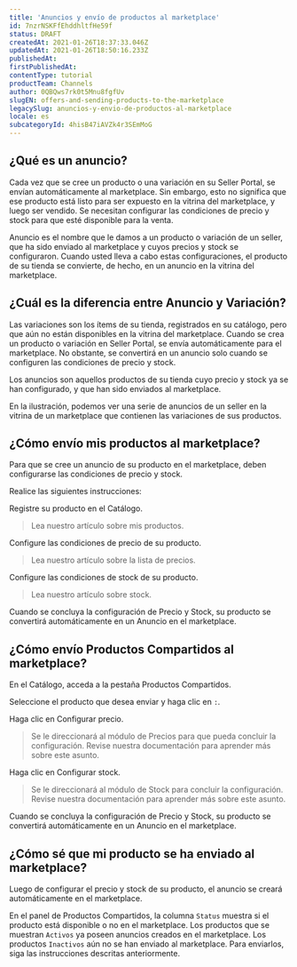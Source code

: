 ```yaml
---
title: 'Anuncios y envío de productos al marketplace'
id: 7nzrNSKFfEhddhltfHe59f
status: DRAFT
createdAt: 2021-01-26T18:37:33.046Z
updatedAt: 2021-01-26T18:50:16.233Z
publishedAt: 
firstPublishedAt: 
contentType: tutorial
productTeam: Channels
author: 0QBQws7rk0t5Mnu8fgfUv
slugEN: offers-and-sending-products-to-the-marketplace
legacySlug: anuncios-y-envio-de-productos-al-marketplace
locale: es
subcategoryId: 4hisB47iAVZk4r3SEmMoG
---
```


## ¿Qué es un anuncio?

Cada vez que se cree un producto o una variación en su Seller Portal, se envían automáticamente al marketplace. Sin embargo, esto no significa que ese producto está listo para ser expuesto en la vitrina del marketplace, y luego ser vendido. Se necesitan configurar las condiciones de precio y stock para que esté disponible para la venta.

Anuncio es el nombre que le damos a un producto o variación de un seller, que ha sido enviado al marketplace y cuyos precios y stock se configuraron. Cuando usted lleva a cabo estas configuraciones, el producto de su tienda se convierte, de hecho, en un anuncio en la vitrina del marketplace.

## ¿Cuál es la diferencia entre Anuncio y Variación?

Las variaciones son los ítems de su tienda, registrados en su catálogo, pero que aún no están disponibles en la vitrina del marketplace. Cuando se crea un producto o variación en Seller Portal, se envía automáticamente para el marketplace. No obstante, se convertirá en un anuncio solo cuando se configuren las condiciones de precio y stock.

Los anuncios son aquellos productos de su tienda cuyo precio y stock ya se han configurado, y que han sido enviados al marketplace. 

En la ilustración, podemos ver una serie de anuncios de un seller en la vitrina de un marketplace que contienen las variaciones de sus productos.

## ¿Cómo envío mis productos al marketplace?

Para que se cree un anuncio de su producto en el marketplace, deben configurarse las condiciones de precio y stock.

Realice las siguientes instrucciones: 

Registre su producto en el Catálogo. 
> Lea nuestro artículo sobre mis productos.

Configure las condiciones de precio de su producto.
> Lea nuestro artículo sobre la lista de precios.

Configure las condiciones de stock de su producto.
> Lea nuestro artículo sobre stock.

Cuando se concluya la configuración de Precio y Stock, su producto se convertirá automáticamente en un Anuncio en el marketplace.

## ¿Cómo envío Productos Compartidos al marketplace?

En el Catálogo, acceda a la pestaña Productos Compartidos. 

Seleccione el producto que desea enviar y haga clic en `:`.

Haga clic en Configurar precio.                
> Se le direccionará al módulo de Precios para que pueda concluir la configuración. Revise nuestra documentación para aprender más sobre este asunto.

Haga clic en Configurar stock.                
> Se le direccionará al módulo de Stock para concluir la configuración. Revise nuestra documentación para aprender más sobre este asunto. 

Cuando se concluya la configuración de Precio y Stock, su producto se convertirá automáticamente en un Anuncio en el marketplace. 

## ¿Cómo sé que mi producto se ha enviado al marketplace?

Luego de configurar el precio y stock de su producto, el anuncio se creará automáticamente en el marketplace. 

En el panel de Productos Compartidos, la columna `Status` muestra si el producto está disponible o no en el marketplace. 
Los productos que se muestran `Activos` ya poseen anuncios creados en el marketplace. 
Los productos `Inactivos` aún no se han enviado al marketplace. Para enviarlos, siga las instrucciones descritas anteriormente. 

